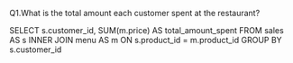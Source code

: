 Q1.What is the total amount each customer spent at the restaurant?

SELECT 
  s.customer_id, 
  SUM(m.price) AS total_amount_spent 
FROM 
  sales AS s 
  INNER JOIN menu AS m ON s.product_id = m.product_id 
GROUP BY 
  s.customer_id

